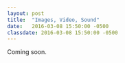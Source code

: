 ```yaml
---
layout: post
title:  "Images, Video, Sound"
date:   2016-03-08 15:50:00 -0500
classdate: 2016-03-08 15:50:00 -0500
---
```

Coming soon.
